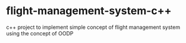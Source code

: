 # flight-management-system-c++
c++ project to implement simple concept of flight management system using the concept of OODP
